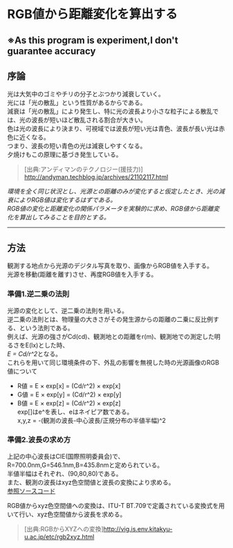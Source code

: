 

# RGB値から距離変化を算出する
## ※As this program is experiment,I don't guarantee accuracy
## 序論
光は大気中のゴミやチリの分子とぶつかり減衰していく。    
光には「光の散乱」という性質があるからである。  
減衰は「光の散乱」により発生し、特に光の波長より小さな粒子による散乱では、光の波長が短いほど散乱される割合が大きい。  
色は光の波長により決まり、可視域では波長が短い光は青色、波長が長い光は赤色に近くなる。  
つまり、波長の短い青色の光は減衰しやすくなる。  
夕焼けもこの原理に基づき発生している。  

>[出典:アンディマンのテクノロジー(援技力)]   http://andyman.techblog.jp/archives/21102117.html 


*環境を全く同じ状況とし、光源との距離のみが変化すると仮定したとき、光の減衰によりRGB値は変化するはずである。*  
*RGB値の変化と距離変化の関係パラメータを実験的に求め、RGB値から距離変化を算出してみることを目的とする。*  
***
## 方法
観測する地点から光源のデジタル写真を取り、画像からRGB値を入手する。  
光源を移動(距離を離す)させ、再度RGB値を入手する。  

### 準備1.逆二乗の法則  
光源の変化として、逆二乗の法則を用いる。  
逆二乗の法則とは、物理量の大きさがその発生源からの距離の二乗に反比例する、という法則である。  
例えば、光源の強さがCd(cd)、観測地との距離をr(m)、観測地での測定した明るさをE(lx)とした時、  
*E = Cd/r^2*となる。  
これらを用いて同じ環境条件の下、外乱の影響を無視した時の光源画像のRGB値について  
* R値 = E × exp[x]  = (Cd/r^2) × exp[x] 
* G値 = E × exp[y]  = (Cd/r^2) × exp[y] 
* B値 = E × exp[z]  = (Cd/r^2) × exp[z]     
exp[]はe^を表し、eはネイピア数である。    
x,y,z = -(観測の波長-中心波長/正規分布の半値半幅)^2 

### 準備2.波長の求め方
上記の中心波長はCIE(国際照明委員会)で、R=700.0nm,G=546.1nm,B=435.8nmと定められている。  
半値半幅はそれぞれ、(90,80,80)である。  
また、観測の波長はxyz色空間値と波長の変換により求める。   
[参照ソースコード](https://github.com/sobotka/blender/blob/3076d95ba441cd32706a27d18922a30f8fd28b8a/intern/cycles/kernel/svm/svm_wavelength.h) 

RGB値からxyz色空間値への変換は、ITU-T BT.709で定義されている変換式を用いて行い、xyz色空間値から波長を求める。  


>[出典:RGBからXYZへの変換]http://vig.is.env.kitakyu-u.ac.jp/etc/rgb2xyz.html  


